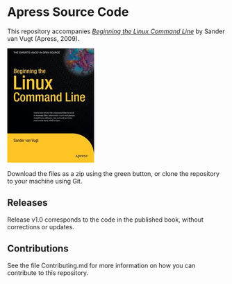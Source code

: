 # Apress Source Code

This repository accompanies [*Beginning the Linux Command Line*](http://www.apress.com/9781430218890) by Sander van Vugt (Apress, 2009).

![Cover image](9781430218890.jpg)

Download the files as a zip using the green button, or clone the repository to your machine using Git.

## Releases

Release v1.0 corresponds to the code in the published book, without corrections or updates.

## Contributions

See the file Contributing.md for more information on how you can contribute to this repository.
